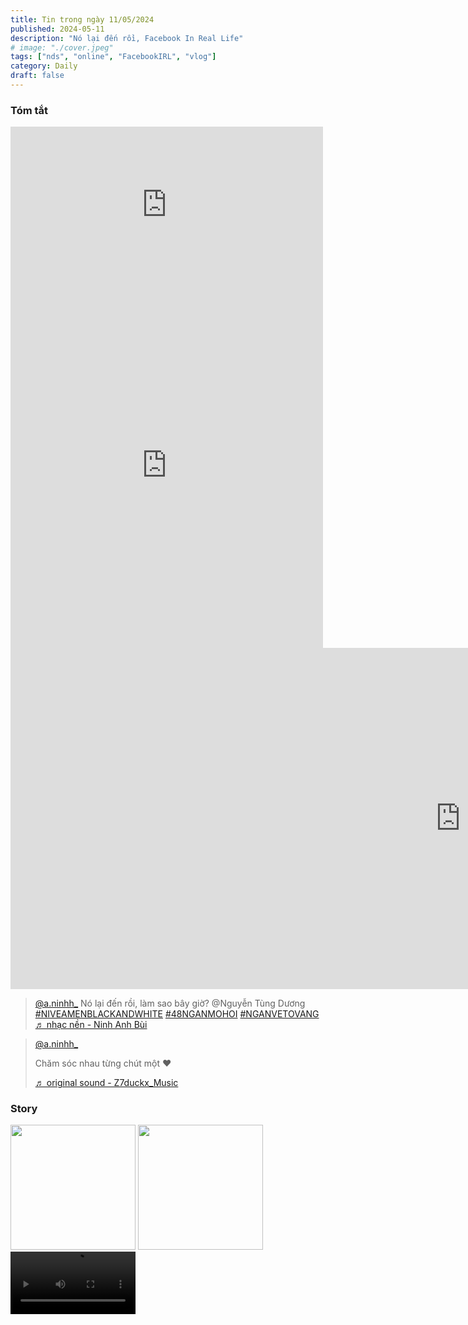 ```yaml
---
title: Tin trong ngày 11/05/2024
published: 2024-05-11
description: "Nó lại đến rồi, Facebook In Real Life"
# image: "./cover.jpeg"
tags: ["nds", "online", "FacebookIRL", "vlog"]
category: Daily
draft: false
---
```


### Tóm tắt


<iframe src="https://www.facebook.com/plugins/post.php?href=https%3A%2F%2Fwww.facebook.com%2Fnguyentungduong.1812%2Fposts%2Fpfbid029SoBYGKemiDtVbGC2CoUn1PwVBFeMTmEkTpt32YizoEUjeWg9Sh3EtqsUhEvwgEbl&show_text=true&width=500" width="500" height="250" style="border:none;overflow:hidden" scrolling="no" frameborder="0" allowfullscreen="true" allow="autoplay; clipboard-write; encrypted-media; picture-in-picture; web-share"></iframe>


<iframe src="https://www.facebook.com/plugins/post.php?href=https%3A%2F%2Fwww.facebook.com%2Fphoto.php%3Ffbid%3D2645506538943475%26set%3Da.105671036260384%26type%3D3&show_text=true&width=500" width="500" height="584" style="border:none;overflow:hidden" scrolling="no" frameborder="0" allowfullscreen="true" allow="autoplay; clipboard-write; encrypted-media; picture-in-picture; web-share"></iframe>



<iframe width="1440" height="546" src="https://www.youtube.com/embed/tNYxKw9FX7U" title="Ngày nghỉ lễ xoay quanh những bông hoa - Ninh Dương Daily" frameborder="0" allow="accelerometer; autoplay; clipboard-write; encrypted-media; gyroscope; picture-in-picture; web-share" referrerpolicy="strict-origin-when-cross-origin" allowfullscreen></iframe>


<blockquote class="tiktok-embed" cite="https://www.tiktok.com/@a.ninhh_/video/7367726527389175047" data-video-id="7367726527389175047" style="max-width: 605px;min-width: 325px;" > <section> <a target="_blank" title="@a.ninhh_" href="https://www.tiktok.com/@a.ninhh_?refer=embed">@a.ninhh_</a> Nó lại đến rồi, làm sao bây giờ? @Nguyễn Tùng Dương  <a title="niveamenblackandwhite" target="_blank" href="https://www.tiktok.com/tag/niveamenblackandwhite?refer=embed">#NIVEAMENBLACKANDWHITE</a> <a title="48nganmohoi" target="_blank" href="https://www.tiktok.com/tag/48nganmohoi?refer=embed">#48NGANMOHOI</a> <a title="nganvetovang" target="_blank" href="https://www.tiktok.com/tag/nganvetovang?refer=embed">#NGANVETOVANG</a> <a target="_blank" title="♬ nhạc nền  - Ninh Anh Bùi" href="https://www.tiktok.com/music/nhạc-nền-Ninh-Anh-Bùi-7367726602283715329?refer=embed">♬ nhạc nền  - Ninh Anh Bùi</a> </section> </blockquote> <script async src="https://www.tiktok.com/embed.js"></script>


<blockquote class="tiktok-embed" cite="https://www.tiktok.com/@a.ninhh_/video/7367632456360529159" data-video-id="7367632456360529159" style="max-width: 605px;min-width: 325px;" > <section> <a target="_blank" title="@a.ninhh_" href="https://www.tiktok.com/@a.ninhh_?refer=embed">@a.ninhh_</a> <p>Chăm sóc nhau từng chút một ❤️</p> <a target="_blank" title="♬ original sound  - Z7duckx_Music" href="https://www.tiktok.com/music/original-sound-Z7duckxMusic-7219870162483202862?refer=embed">♬ original sound  - Z7duckx_Music</a> </section> </blockquote> <script async src="https://www.tiktok.com/embed.js"></script>


### Story

<img width="200" src="https://github.com/user-attachments/assets/3dad1d5d-eca3-448b-b488-727735f75478" />

<img width="200" src="https://github.com/user-attachments/assets/1817097c-859c-43ec-a781-32855cd21246" />

<video width="200" controls>
  <source type="video/mp4" src="https://github.com/user-attachments/assets/09da19a4-e416-410d-82e2-342db89a26ad" >
</video>









